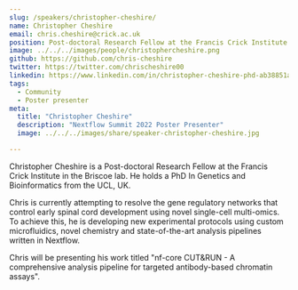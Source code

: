 ```yaml
---
slug: /speakers/christopher-cheshire/
name: Christopher Cheshire
email: chris.cheshire@crick.ac.uk
position: Post-doctoral Research Fellow at the Francis Crick Institute
image: ../../../images/people/christophercheshire.png
github: https://github.com/chris-cheshire
twitter: https://twitter.com/chrischeshire00
linkedin: https://www.linkedin.com/in/christopher-cheshire-phd-ab38851a
tags:
  - Community
  - Poster presenter
meta:
  title: "Christopher Cheshire"
  description: "Nextflow Summit 2022 Poster Presenter"
  image: ../../../images/share/speaker-christopher-cheshire.jpg

---
```

Christopher Cheshire is a Post-doctoral Research Fellow at the Francis Crick Institute in the Briscoe lab. He holds a PhD In Genetics and Bioinformatics from the UCL, UK.

Chris is currently attempting to resolve the gene regulatory networks that control early spinal cord development using novel single-cell multi-omics.  To achieve this, he is developing new experimental protocols using custom microfluidics, novel chemistry and state-of-the-art analysis pipelines written in Nextflow.

Chris will be presenting his work titled "nf-core CUT&RUN - A comprehensive analysis pipeline for targeted antibody-based chromatin assays".
